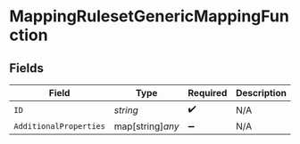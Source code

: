 # MappingRulesetGenericMappingFunction


## Fields

| Field                  | Type                   | Required               | Description            |
| ---------------------- | ---------------------- | ---------------------- | ---------------------- |
| `ID`                   | *string*               | :heavy_check_mark:     | N/A                    |
| `AdditionalProperties` | map[string]*any*       | :heavy_minus_sign:     | N/A                    |